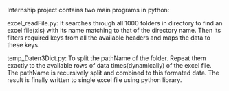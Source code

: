 Internship project contains two main programs in python:

excel_readFile.py: 
It searches through all 1000 folders in directory to find an excel file(xls) with its name matching to that of the directory name. 
Then its filters required keys from all the available headers and maps the data to these keys. 

temp_Daten3Dict.py: 
To split the pathName of the folder. 
Repeat them exactly to the available rows of data times(dynamically) of the excel file. 
The pathName is recursively split and combined to this formated data. 
The result is finally written to single excel file using python library.
